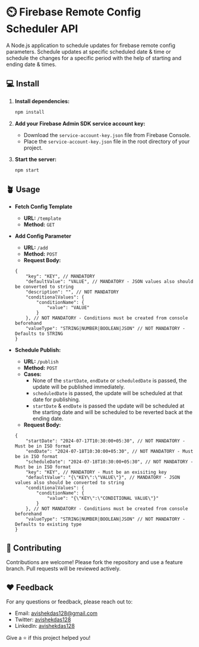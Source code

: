 # ⏲️ Firebase Remote Config Scheduler API

A Node.js application to schedule updates for firebase remote config parameters. Schedule updates at specific scheduled date & time or schedule the changes for a specific period with the help of starting and ending date & times.

## 💻 Install

1. **Install dependencies:**
    ```bash
    npm install
    ```

2. **Add your Firebase Admin SDK service account key:**
    - Download the `service-account-key.json` file from Firebase Console.
    - Place the `service-account-key.json` file in the root directory of your project.
3. **Start the server:**
    ```bash
    npm start
    ```

## 🪴 Usage
- **Fetch Config Template**
    - **URL:** `/template`
    - **Method:** `GET`
- **Add Config Parameter**
    - **URL:** `/add`
    - **Method:** `POST`
     - **Request Body:**

    ```json5
    {
        "key": "KEY", // MANDATORY
        "defaultValue": "VALUE", // MANDATORY - JSON values also should be converted to string
        "description": "", // NOT MANDATORY
        "conditionalValues": {
            "conditionName": {
                "value": "VALUE"
            }
        }, // NOT MANDATORY - Conditions must be created from console beforehand
        "valueType": "STRING|NUMBER|BOOLEAN|JSON" // NOT MANDATORY - Defaults to STRING
    }
    ```
- **Schedule Publish:**
    - **URL:** `/publish`
    - **Method:** `POST`
    - **Cases:** 
      - None of the `startDate`, `endDate` or `scheduledDate` is passed, the update will be published immediately. 
      - `scheduledDate` is passed, the update will be scheduled at that date for publishing. 
      - `startDate` & `endDate` is passed the update will be scheduled at the starting date and will be scheduled to be reverted back at the ending date.
    - **Request Body:**

    ```json5
    {
        "startDate": "2024-07-17T10:30:00+05:30", // NOT MANDATORY - Must be in ISO format
        "endDate": "2024-07-18T10:30:00+05:30", // NOT MANDATORY - Must be in ISO format
        "scheduleDate": "2024-07-18T10:30:00+05:30", // NOT MANDATORY - Must be in ISO format
        "key": "KEY", // MANDATORY - Must be an exisiting key
        "defaultValue": "{\"KEY\":\"VALUE\"}", // MANDATORY - JSON values also should be converted to string
        "conditionalValues": {
            "conditionName": {
                "value": "{\"KEY\":\"CONDITIONAL VALUE\"}"
            }
        }, // NOT MANDATORY - Conditions must be created from console beforehand
        "valueType": "STRING|NUMBER|BOOLEAN|JSON" // NOT MANDATORY - Defaults to existing type
    }
    ```

## 🤝 Contributing

Contributions are welcome! Please fork the repository and use a feature branch. Pull requests will be reviewed actively.

## ❤ Feedback

For any questions or feedback, please reach out to:
- Email: avishekdas128@gmail.com
- Twitter: <a href="https://x.com/avishekdas128">avishekdas128</a>
- LinkedIn: <a href="https://linkedin.com/in/avishekdas128">avishekdas128</a>

Give a ⭐️ if this project helped you!
